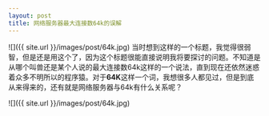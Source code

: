 ```yaml
---
layout: post
title: 网络服务器最大连接数64k的误解
---
```

![]({{ site.url }}/images/post/64k.jpg)
当时想到这样的一个标题，我觉得很弱智，但是还是用这个了，因为这个标题很能直接说明我将要探讨的问题。不知道是从哪个叫兽还是某个人说的最大连接数64k这样的一个说法，直到现在还依然迷惑着众多不明所以的程序猿。<!-- ## -->对于**64K**这样一个词，我想很多人都见过，但是到底从来得来的，还有就是网络服务器与64k有什么关系呢？

![]({{ site.url }}/images/post/64k.jpg)


